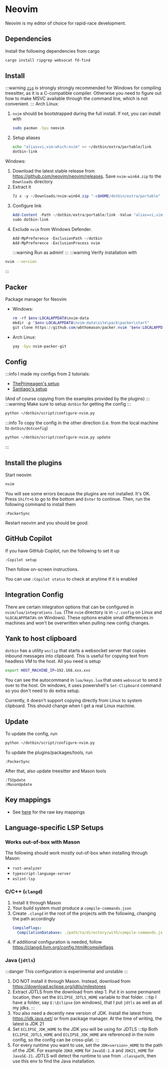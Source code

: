 # Neovim
Neovim is my editor of choice for rapid-race development.

## Dependencies
Install the following dependencies from cargo
```bash
cargo install ripgrep websocat fd-find
```

## Install
:::warning
[`zig`](./zig.md) is strongly strongly recommended for Windows for compiling treesitter,
as it is a C-compatible compiler. Otherwise you need to figure out how
to make MSVC available through the command line, which is not convenient.
:::
Arch Linux:
   1. `nvim` should be bootstrapped during the full install. If not, you can install with
      ```bash
      sudo pacman -Syu neovim
      ```
   2. Setup aliases
      ```bash
      echo "alias=vi,vim:which:nvim" >> ~/dotbin/extra/portable/link
      dotbin-link
      ```
Windows:
   1. Download the latest stable release from https://github.com/neovim/neovim/releases.
      Save `nvim-win64.zip` to the `Downloads` directory
   2. Extract it
      ```powershell
      7z x -y ~/Downloads/nvim-win64.zip "-o$HOME/dotbin/extra/portable"
   3. Configure link
      ```powershell
      Add-Content -Path ~/dotbin/extra/portable/link -Value "alias=vi,vim:shim:nvim-win64/bin/nvim.exe`nshim:nvim-win64/bin/win32yank.exe`nshim:nvim-win64/bin/xxd.exe"
      sudo dotbin-link
      ```
   4. Exclude `nvim` from Windows Defender.
      ```powershell
      Add-MpPreference -ExclusionPath ~/dotbin
      Add-MpPreference -ExclusionProcess nvim
      ```
      :::warning
      Run as admin!
      :::
:::warning
Verify installation with
```bash
nvim --version
```
:::

## Packer
Package manager for Neovim
- Windows:
   ```powershell
   rm -rf $env:LOCALAPPDATA\nvim-data
   mkdir -p "$env:LOCALAPPDATA\nvim-data\site\pack\packer\start"
   git clone https://github.com/wbthomason/packer.nvim "$env:LOCALAPPDATA\nvim-data\site\pack\packer\start\packer.nvim"
   ```
- Arch Linux:
   ```bash
   yay -Syu nvim-packer-git
   ```

## Config
:::info
I made my configs from 2 tutorials:
- [ThePrimeagen's setup](https://www.youtube.com/watch?v=w7i4amO_zaE)
- [Santiago's setup](https://rsdlt.github.io/posts/rust-nvim-ide-guide-walkthrough-development-debug/)

(And of course copying from the examples provided by the plugins)
:::
:::warning
Make sure to setup `dotbin` for getting the config
:::

```bash
python ~/dotbin/script/configure-nvim.py
```
:::info
To copy the config in the other direction (i.e. from the local machine to `dotbin/dotconfig`)
```bash
python ~/dotbin/script/configure-nvim.py update
```
:::

## Install the plugins
Start neovim
```bash
nvim
```
You will see some errors because the plugins are not installed. It's OK. 
Press `Shift+G` to go to the bottom and `Enter` to continue. Then,
run the following command to install them
```vim
:PackerSync
```
Restart neovim and you should be good.

## GitHub Copilot
If you have GitHub Copilot, run the following to set it up
```vim
:Copilot setup
```
Then follow on-screen instructions.

You can use `:Copilot status` to check at anytime if it is enabled

## Integration Config
There are certain integration options that can be configured in `nvim/lua/integrations.lua`. 
(The `nvim` directory is in `~/.config` on Linux and `%LOCALAPPDATA%` on Windows). These options
enable small differences in machines and won't be overwritten when pulling new config changes.

## Yank to host clipboard
`dotbin` has a utility `wsclip` that starts a websocket server that copies inbound messages into clipboard.
This is useful for copying text from headless VM to the host. All you need is setup
```bash
export HOST_MACHINE_IP=192.168.xxx.xxx
```

You can see the autocommand in `lua/keys.lua` that uses `websocat` to send it over to the host. On windows, it uses powershell's `Set-Clipboard` command so you don't need to do extra setup.

Currently, it doesn't support copying directly from Linux to system clipboard. This should change when I get a real Linux machine.

## Update
To update the config, run
```bash
python ~/dotbin/script/configure-nvim.py
```

To update the plugins/packages/tools, run
```
:PackerSync
```
After that, also update treesitter and Mason tools
```
:TSUpdate
:MasonUpdate
```

## Key mappings
- See [here](https://github.com/Pistonite/dotbin/blob/main/dotconfig/nvim/lua/keys.lua) for the raw key mappings

## Language-specific LSP Setups
### Works out-of-box with Mason
The following should work mostly out-of-box when installing through Mason:
- `rust-analyzer`
- `typescript-language-server`
- `eslint-lsp`

### C/C++ (`clangd`)
1. Install it through Mason
2. Your build system must produce a `compile-commands.json`
3. Create `.clangd` in the root of the projects with the following, changing the path accordingly
   ```yaml
   CompileFlags:
     CompilationDatabase: ./path/to/directory/with/compile-commands.json
   ```
4. If additional configuration is needed, follow https://clangd.llvm.org/config.html#compileflags

### Java (`jdtls`)
:::danger
This configuration is experimental and unstable
:::
1. DO NOT install it through Mason. Instead, download from https://download.eclipse.org/jdtls/milestones
2. Extract JDTLS from the download from step 1. Put it in some permanent location, then set the `ECLIPSE_JDTLS_HOME` variable to
that folder.
:::tip
I have a folder, say `E:\Eclipse` (on windows), that I put `jdtls` as well as all my jdks.
:::
3. You also need a decently new version of JDK. Install the latest from https://jdk.java.net/ or from package manager.
   At the time of writing, the latest is JDK 21
4. Set `ECLIPSE_JDK_HOME` to the JDK you will be using for JDTLS
:::tip
Both `ECLIPSE_JDTLS_HOME` and `ECLIPSE_JDK_HOME` are referenced in the nvim config, so the config can be cross-plat.
:::
5. For every runtime you want to use, set the `JDK<version>_HOME` to the path of the JDK. For example `JDK8_HOME` for `JavaSE-1.8` and
`JDK21_HOME` for `JavaSE-21`. JDTLS will detect the runtime to use from `.classpath`, then use this env to find the Java installation.

